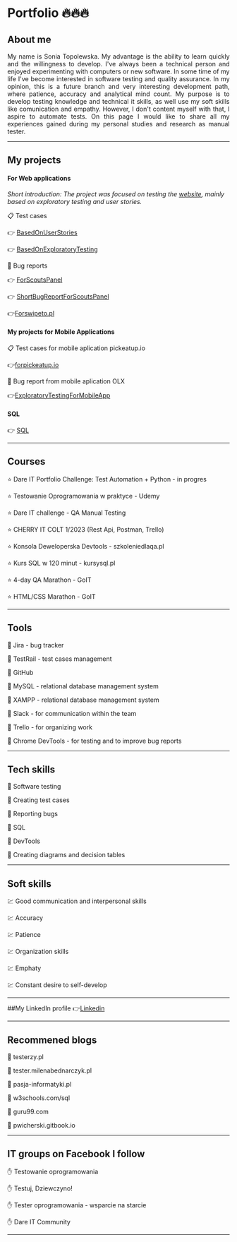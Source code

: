 # **Portfolio :fire::fire::fire:**


## About me


<p align="justify"> My name is Sonia Topolewska. My advantage is the ability to learn quickly and the willingness to develop. I've always been a technical person and enjoyed experimenting with computers or new software. In some time of my life I've become interested in software testing and quality assurance. In my opinion, this is a future branch and very interesting development path, where patience, accuracy and analytical mind count. My purpose is to develop testing knowledge and technical it skills, as well use my soft skills like comunication and empathy. However, I don't content myself with that, I aspire to automate tests. On this page I would like to share all my experiences gained during my personal studies and research as manual tester.</p>

-----------------------------------------------------------------------------------------------------------------------------------------------------------------------

## My projects

#### For Web applications

*Short introduction: The project was focused on testing the [website](https://scouts-test.futbolkolektyw.pl), mainly based on exploratory testing and user stories.*



:clipboard: Test cases

:point_right: [BasedOnUserStories](https://docs.google.com/document/d/18wgTtFV4Ljza61ulkctG6leaGCW4PWpcjORW5GxpMcc/edit)

:point_right: [BasedOnExploratoryTesting](https://docs.google.com/document/d/1yK46afoGbRQEUS2-d7SiADxkT3Y1TyQMO02mWkaqEd8/edit)  




:bug: Bug reports

:point_right: [ForScoutsPanel](https://docs.google.com/spreadsheets/d/1OhVn8Bs9auQadCJCn_fOIghmQUrdW6sNKlw2kdIDDZY/edit#gid=0)

:point_right: [ShortBugReportForScoutsPanel](https://docs.google.com/document/d/1WZ-WwZ6n2dnYP1NNNGU1uUfqRL9SLxI3oFGGBWs1PPw/edit)

:point_right:[Forswipeto.pl](https://sirtester.atlassian.net/jira/software/projects/CPP/boards/1/backlog?selectedIssue=CPP-16)  


#### My projects for Mobile Applications



:clipboard: Test cases for mobile aplication pickeatup.io 

:point_right:[forpickeatup.io](https://docs.google.com/spreadsheets/d/1Z4GQxUTicf-5v0iVSGIMF_72bpZmDYHq/edit?fbclid=IwAR1VrGerm9mJfK_jdZjF7ljvzM6gc17t6MIOvbAdksK9DbPZ_hefSKePD4w&pli=1#gid=25870091)



:bug: Bug report from mobile aplication OLX

:point_right:[ExploratoryTestingForMobileApp](https://docs.google.com/spreadsheets/d/1um4M3XI1Zzp3HBMtyfY8QQmoY3JgcxiVeKHaHTGVX-Q/edit#gid=0)

  

#### SQL

:point_right: [SQL](https://docs.google.com/document/d/1ckume2VM330PzyaN4zw8vQXUzatCmDpJZDC45fxG17Y/edit)

-----------------------------------------------------------------------------------------------------------------------------------------------------------------------

## Courses

:star: Dare IT Portfolio Challenge: Test Automation + Python - in progres

:star: Testowanie Oprogramowania w praktyce - Udemy

:star: Dare IT challenge - QA Manual Testing

:star: CHERRY IT COLT 1/2023 (Rest Api, Postman, Trello) 

:star: Konsola Deweloperska Devtools - szkoleniedlaqa.pl

:star: Kurs SQL w 120 minut - kursysql.pl

:star: 4-day QA Marathon - GoIT

:star: HTML/CSS Marathon - GoIT

-----------------------------------------------------------------------------------------------------------------------------------------------------------------------


## Tools

:hammer: Jira - bug tracker

:hammer: TestRail - test cases management

:hammer: GitHub

:hammer: MySQL - relational database management system

:hammer: XAMPP - relational database management system

:hammer: Slack - for communication within the team

:hammer: Trello - for organizing work

:hammer: Chrome DevTools - for testing and to improve bug reports

-----------------------------------------------------------------------------------------------------------------------------------------------------------------------


## Tech skills

:rocket: Software testing

:rocket: Creating test cases

:rocket: Reporting bugs

:rocket: SQL

:rocket: DevTools

:rocket: Creating diagrams and decision tables

-----------------------------------------------------------------------------------------------------------------------------------------------------------------------


## Soft skills

:chart: Good communication and interpersonal skills

:chart: Accuracy 

:chart: Patience

:chart: Organization skills

:chart: Emphaty

:chart: Constant desire to self-develop

-----------------------------------------------------------------------------------------------------------------------------------------------------------------------

##My LinkedIn profile
:point_right:[Linkedin](linkedin.com/in/sonia-topolewska)

-----------------------------------------------------------------------------------------------------------------------------------------------------------------------

## Recommened blogs

:rainbow: testerzy.pl

:rainbow: tester.milenabednarczyk.pl

:rainbow: pasja-informatyki.pl

:rainbow: w3schools.com/sql

:rainbow: guru99.com

:rainbow: pwicherski.gitbook.io

-----------------------------------------------------------------------------------------------------------------------------------------------------------------------


## IT groups on Facebook I follow

 :hand: Testowanie oprogramowania

 :hand: Testuj, Dziewczyno!

 :hand: Tester oprogramowania - wsparcie na starcie

 :hand: Dare IT Community

-----------------------------------------------------------------------------------------------------------------------------------------------------------------------




